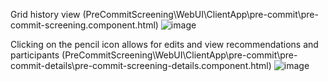 Grid history view 
(PreCommitScreening\WebUI\ClientApp\pre-commit\pre-commit-screening.component.html)
![image](https://github.com/user-attachments/assets/5ff1a3d9-833e-415d-aa6f-3f69561791a4)

Clicking on the pencil icon allows for edits and view recommendations and participants (PreCommitScreening\WebUI\ClientApp\pre-commit\pre-commit-details\pre-commit-screening-details.component.html)
![image](https://github.com/user-attachments/assets/0e1ff165-5ecb-4025-a22b-913121a8ca03)

